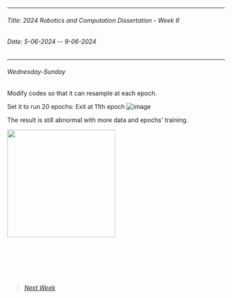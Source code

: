 
----------
###### Title: 2024 Robotics and Computation Dissertation - Week 6
###### Date: 5-06-2024 -- 9-06-2024
----------
###### Wednesday-Sunday
Modify codes so that it can resample at each epoch.

Set it to run 20 epochs:
Exit at 11th epoch
![image](https://github.com/QinyanGong/MScRoboticsandComputationDissertation/assets/74662060/bb1f5e2d-16f1-42ef-b114-cbd9ad0ea7dc)

The result is still abnormal with more data and epochs' training.

 <img src="C3VD-20 epoch-20480 rand dataset.gif" width="250" height="250"/>

&nbsp;
----------
&nbsp;
> ###### [Next Week](Week7.md)
